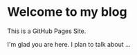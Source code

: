 # Welcome to my blog

This is a GitHub Pages Site.

I'm glad you are here. I plan to talk about ...
